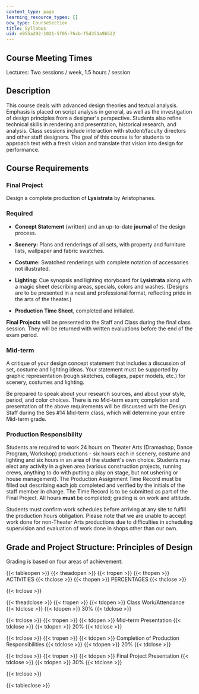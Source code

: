 ```yaml
---
content_type: page
learning_resource_types: []
ocw_type: CourseSection
title: Syllabus
uid: e955a292-1021-5f05-76cb-f5d351a9b522
---
```


Course Meeting Times
--------------------

Lectures: Two sessions / week, 1.5 hours / session

Description
-----------

This course deals with advanced design theories and textual analysis. Emphasis is placed on script analysis in general, as well as the investigation of design principles from a designer's perspective. Students also refine technical skills in rendering and presentation, historical research, and analysis. Class sessions include interaction with student/faculty directors and other staff designers. The goal of this course is for students to approach text with a fresh vision and translate that vision into design for performance.

Course Requirements
-------------------

### Final Project

Design a complete production of **Lysistrata** by Aristophanes.

### Required

*   **Concept Statement** (written) and an up-to-date **journal** of the design process.
    
*   **Scenery:** Plans and renderings of all sets, with property and furniture lists, wallpaper and fabric swatches.
    
*   **Costume:** Swatched renderings with complete notation of accessories not illustrated.
    
*   **Lighting:** Cue synopsis and lighting storyboard for **Lysistrata** along with a magic sheet describing areas, specials, colors and washes. (Designs are to be presented in a neat and professional format, reflecting pride in the arts of the theater.)
    
*   **Production Time Sheet**, completed and initialed.
    

**Final Projects** will be presented to the Staff and Class during the final class session. They will be returned with written evaluations before the end of the exam period.

### Mid-term

A critique of your design concept statement that includes a discussion of set, costume and lighting ideas. Your statement must be supported by graphic representation (rough sketches, collages, paper models, etc.) for scenery, costumes and lighting.

Be prepared to speak about your research sources, and about your style, period, and color choices. There is no Mid-term exam; completion and presentation of the above requirements will be discussed with the Design Staff during the Ses #14 Mid-term class, which will determine your entire Mid-term grade.

### Production Responsibility

Students are required to work 24 hours on Theater Arts (Dramashop, Dance Program, Workshop) productions - six hours each in scenery, costume and lighting and six hours in an area of the student's own choice. Students may elect any activity in a given area (various construction projects, running crews, anything to do with putting a play on stage, but not ushering or house management). The Production Assignment Time Record must be filled out describing each job completed and verified by the initials of the staff member in charge. The Time Record is to be submitted as part of the Final Project. All hours **must** be completed; grading is on work and attitude.

Students must confirm work schedules before arriving at any site to fulfill the production hours obligation. Please note that we are unable to accept work done for non-Theater Arts productions due to difficulties in scheduling supervision and evaluation of work done in shops other than our own.

Grade and Project Structure: Principles of Design
-------------------------------------------------

Grading is based on four areas of achievement:

{{< tableopen >}}
{{< theadopen >}}
{{< tropen >}}
{{< thopen >}}
ACTIVITiES
{{< thclose >}}
{{< thopen >}}
PERCENTAGES
{{< thclose >}}

{{< trclose >}}

{{< theadclose >}}
{{< tropen >}}
{{< tdopen >}}
Class Work/Attendance
{{< tdclose >}}
{{< tdopen >}}
30%
{{< tdclose >}}

{{< trclose >}}
{{< tropen >}}
{{< tdopen >}}
Mid-term Presentation
{{< tdclose >}}
{{< tdopen >}}
20%
{{< tdclose >}}

{{< trclose >}}
{{< tropen >}}
{{< tdopen >}}
Completion of Production Responsibilities
{{< tdclose >}}
{{< tdopen >}}
20%
{{< tdclose >}}

{{< trclose >}}
{{< tropen >}}
{{< tdopen >}}
Final Project Presentation
{{< tdclose >}}
{{< tdopen >}}
30%
{{< tdclose >}}

{{< trclose >}}

{{< tableclose >}}